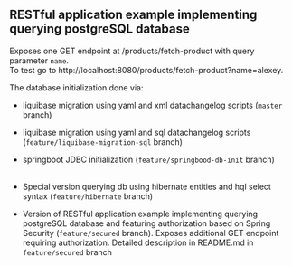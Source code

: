 ## RESTful application example implementing querying postgreSQL database
Exposes one GET endpoint at /products/fetch-product with query parameter `name`.<br>
To test go to http://localhost:8080/products/fetch-product?name=alexey.

The database initialization done via:
- liquibase migration using yaml and xml datachangelog scripts (`master` branch)
- liquibase migration using yaml and sql datachangelog scripts (`feature/liquibase-migration-sql` branch)
- springboot JDBC initialization (`feature/springbood-db-init` branch)<br><br>

- Special version querying db using hibernate entities and hql select syntax (`feature/hibernate` branch)
- Version of RESTful application example implementing querying postgreSQL database and featuring authorization based on
Spring Security (`feature/secured` branch). Exposes additional GET endpoint requiring authorization. 
Detailed description in README.md in `feature/secured` branch
